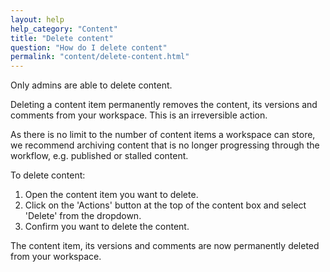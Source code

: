 ```yaml
---
layout: help
help_category: "Content"
title: "Delete content"
question: "How do I delete content"
permalink: "content/delete-content.html"
---
```


Only admins are able to delete content.

Deleting a content item permanently removes the content, its versions
and comments from your workspace. This is an irreversible action.

As there is no limit to the number of content items a workspace can
store, we recommend archiving content that is no longer progressing
through the workflow, e.g. published or stalled content.

To delete content:

1.  Open the content item you
    want to delete.
2.  Click on the \'Actions\' button at the top of the content box and select \'Delete\' from the dropdown.
3.  Confirm you want to delete
    the content.

The content item, its versions and comments are now permanently deleted
from your workspace.